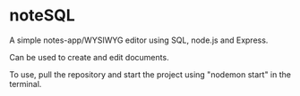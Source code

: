 # noteSQL

A simple notes-app/WYSIWYG editor using SQL, node.js and Express. 

Can be used to create and edit documents. 

To use, pull the repository and start the project using "nodemon start" in the terminal.
